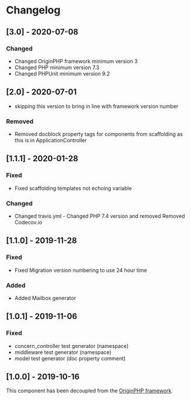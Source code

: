 # Changelog

## [3.0] - 2020-07-08

### Changed

- Changed OriginPHP framework minimum version 3
- Changed PHP minimum version 7.3
- Changed PHPUnit minimum version 9.2

## [2.0] - 2020-07-01

- skipping this version to bring in line with framework version number

### Removed
- Removed docblock property tags for components from scaffolding as this is in ApplicationController

## [1.1.1] - 2020-01-28
### Fixed 
- Fixed scaffolding templates not echoing variable

### Changed
- Changed travis.yml - Changed PHP 7.4 version and removed Removed Codecov.io

## [1.1.0] - 2019-11-28
### Fixed
- Fixed Migration version numbering to use 24 hour time

### Added
- Added Mailbox generator

## [1.0.1] - 2019-11-06

### Fixed
- concern_controller test generator (namespace)
- middleware test generator (namespace)
- model test generator (doc property comment)

## [1.0.0] - 2019-10-16

This component has been decoupled from the [OriginPHP framework](https://www.originphp.com/).